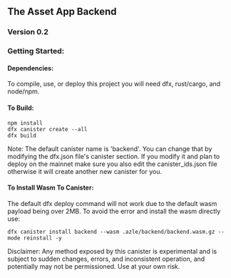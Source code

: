 ## The Asset App Backend
### Version 0.2

### Getting Started:

#### Dependencies:

To compile, use, or deploy this project you will need dfx, rust/cargo, and node/npm.

#### To Build:

```
npm install
dfx canister create --all
dfx build
```
Note: The default canister name is 'backend'. You can change that by modifying the dfx.json file's canister section. If you modify it and plan to deploy on the mainnet make sure you also edit the canister_ids.json file otherwise it will create another new canister for you.

#### To Install Wasm To Canister:

The default dfx deploy command will not work due to the default wasm payload being over 2MB. To avoid the error and install the wasm directly use:

```
dfx canister install backend --wasm .azle/backend/backend.wasm.gz --mode reinstall -y
```

Disclaimer: Any method exposed by this canister is experimental and is subject to sudden changes, errors, and inconsistent operation, and potentially may not be permissioned. Use at your own risk.